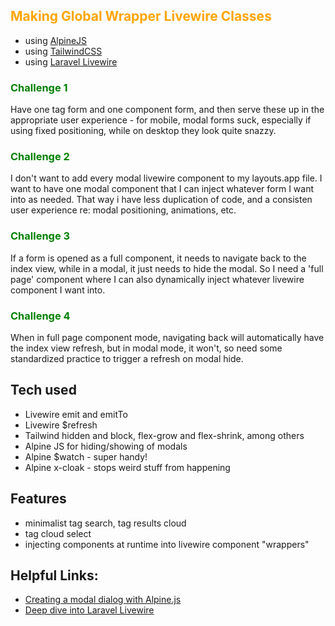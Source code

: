 
## <span style='color:orange'>Making Global Wrapper Livewire Classes</span>

- using [AlpineJS](https://alpinejs.dev/)
- using [TailwindCSS](https://tailwindcss.com/)
- using [Laravel Livewire](https://laravel-livewire.com/)

### <span style='color:green'>Challenge 1</span>
Have one tag form and one component form, and then serve these up
in the appropriate user experience - for mobile, modal forms suck, especially if
using fixed positioning, while on desktop they look quite snazzy.  

### <span style='color:green'>Challenge 2</span>
I don't want to add every modal livewire component to 
my layouts.app file.  I want to have one modal component that I can inject whatever
form I want into as needed.  That way i have less duplication of code, and a consisten
user experience re: modal positioning, animations, etc.

### <span style='color:green'>Challenge 3</span>
If a form is opened as a full component, it needs to 
navigate back to the index view, while in a modal, it just needs to hide the
modal.  So I need a 'full page' component where I can also dynamically inject 
whatever livewire component I want into.

### <span style='color:green'>Challenge 4</span>
When in full page component mode, navigating back will
automatically have the index view refresh, but in modal mode, it won't, so 
need some standardized practice to trigger a refresh on modal hide.

## Tech used
- Livewire emit and emitTo
- Livewire $refresh
- Tailwind hidden and block, flex-grow and flex-shrink, among others
- Alpine JS for hiding/showing of modals
- Alpine $watch - super handy!
- Alpine x-cloak - stops weird stuff from happening

## Features
- minimalist tag search, tag results cloud
- tag cloud select
- injecting components at runtime into livewire component "wrappers"

## Helpful Links:
- [Creating a modal dialog with Alpine.js](https://w3collective.com/modal-dialog-alpine-js/)
- [Deep dive into Laravel Livewire](https://blog.logrocket.com/deep-dive-into-laravel-livewire/)

